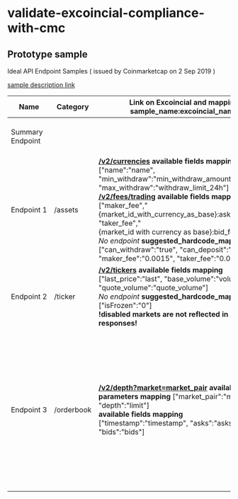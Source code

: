 # validate-excoincial-compliance-with-cmc

## Prototype sample

Ideal API Endpoint Samples
\( issued by Coinmarketcap on 2 Sep 2019 \)

[sample description link](https://docs.google.com/document/d/1S4urpzUnO2t7DmS_1dc4EL4tgnnbTObPYXvDeBnukCg/edit)

Name | Category | Link on Excoincial and mapping sample_name:excoincial_name | Status | Description | Link to sample
--- | --- | --- | --- | --- | ---
Summary Endpoint | | | | Overview of market data for all tickers. | [bitrue sample](https://www.bitrue.com/kline-api/public.json?command=returnTicker)
Endpoint&nbsp;1 | /assets | **[/v2/currencies](https://excoincial.com/api/v2/currencies) available fields mapping** \["name":"name", "min_withdraw":"min_withdraw_amount", "max_withdraw":"withdraw_limit_24h"\] **[/v2/fees/trading](https://excoincial.com/api/v2/fees/trading) available fields mapping** \["maker_fee","\{market_id_with_currency_as_base\}:ask_fee:value", "taker_fee","\{market_id&nbsp;with&nbsp;currency&nbsp;as&nbsp;base\}:bid_fee:value"\]<br>*No&nbsp;endpoint* **suggested_hardcode_mappings** \["can_withdraw":"true", "can_deposit":"true", "maker_fee":"0.0015", "taker_fee":"0.0015"\]| Compliant with mandatory | In depth details on crypto currencies available on the exchange. | [CMC description ENDPOINT_1](https://docs.google.com/document/d/1S4urpzUnO2t7DmS_1dc4EL4tgnnbTObPYXvDeBnukCg/edit#bookmark=id.yu07m9vl46wn)
Endpoint&nbsp;2 | /ticker | **[/v2/tickers](https://excoincial.com/api/v2/tickers) available fields mapping** \["last_price":"last", "base_volume":"volume", "quote_volume":"quote_volume"\]<br>*No&nbsp;endpoint* **suggested_hardcode_mappings** \["isFrozen":"0"\]<br>**!disabled markets are not reflected in API responses!** | Compliant with mandatory | 24-hour rolling window price change statistics for all markets. | [CMC description ENDPOINT_2](https://docs.google.com/document/d/1S4urpzUnO2t7DmS_1dc4EL4tgnnbTObPYXvDeBnukCg/edit#bookmark=id.vs2pdh9rb8fa)
Endpoint&nbsp;3 | /orderbook | **[/v2/depth?market=market_pair](https://excoincial.com/api/v2/depth?market=btcusd&limit=300) available parameters mapping** \["market_pair":"market", "depth":"limit"\]<br>**available fields mapping** \["timestamp":"timestamp", "asks":"asks",  "bids":"bids"\] | Compliant with mandatory | Market depth of a trading pair. One array containing a list of ask prices and another array containing bid prices. Query for level 2 order book with full depth available as minimum requirement. | [CMC description ENDPOINT_3](https://docs.google.com/document/d/1S4urpzUnO2t7DmS_1dc4EL4tgnnbTObPYXvDeBnukCg/edit#bookmark=id.9caev86c3vcc)
